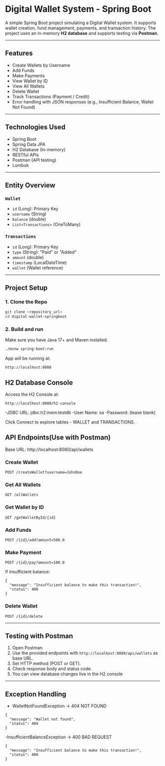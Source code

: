 # Digital Wallet System - Spring Boot

A simple Spring Boot project simulating a Digital Wallet system. It supports wallet creation, fund management, payments, and transaction history. The project uses an in-memory **H2 database** and supports testing via **Postman**.

---

## Features

- Create Wallets by Username
- Add Funds
- Make Payments
- View Wallet by ID
- View All Wallets
- Delete Wallet
- Track Transactions (Payment / Credit)
- Error handling with JSON responses (e.g., Insufficient Balance, Wallet Not Found)

---

##  Technologies Used

- Spring Boot
- Spring Data JPA
- H2 Database (In-memory)
- RESTful APIs
- Postman (API testing)
- Lombok

---

##  Entity Overview

### `Wallet`
- `id` (Long): Primary Key
- `username` (String)
- `balance` (double)
- `List<Transactions>` (OneToMany)

### `Transactions`
- `id` (Long): Primary Key
- `type` (String): "Paid" or "Added"
- `amount` (double)
- `timestamp` (LocalDateTime)
- `wallet` (Wallet reference)

---

## Project Setup

###  1. Clone the Repo

```bash
git clone <repository_url>
cd digital-wallet-springboot
```

### 2. Build and run
Make sure you have Java 17+ and Maven installed.
```bash
./mvnw spring-boot:run
```
App will be running at:
```
http://localhost:8080
```

## H2 Database Console
Access the H2 Console at:
```
http://localhost:8080/h2-console
```
-JDBC URL: jdbc:h2:mem:testdb
-User Name: sa
-Password: (leave blank)

Click Connect to explore tables - WALLET and TRANSACTIONS.

## API Endpoints(Use with Postman)
Base URL: http://localhost:8080/api/wallets

### Create Wallet 
```
POST /createWallet?username=JohnDoe
```
### Get All Wallets
```
GET /allWallets
```
### Get Wallet by ID 
```
GET /getWalletById/{id}

```
### Add Funds
```
POST /{id}/add?amount=500.0
```

### Make Payment
```
POST /{id}/pay?amount=100.0

```
If insufficient balance:
```
{
  "message": "Insufficient balance to make this transaction!",
  "status": 400
}
```

### Delete Wallet
```
POST /{id}/delete
```

---
## Testing with Postman
1. Open Postman.
2. Use the provided endpoints with `http://localhost:8080/api/wallets` as base URL.
3. Set HTTP method (POST or GET).
4. Check response body and status code.
5. You can view database changes live in the H2 console

---

## Exception Handling

- WalletNotFoundException → 404 NOT FOUND
```
{
  "message": "Wallet not found",
  "status": 404
}
```

-InsufficientBalanceException → 400 BAD REQUEST
```
{
  "message": "Insufficient balance to make this transaction!",
  "status": 400
}
```